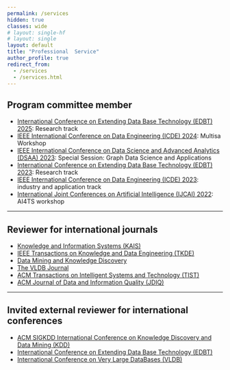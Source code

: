 ```yaml
---
permalink: /services
hidden: true
classes: wide
# layout: single-hf
# layout: single
layout: default
title: "Professional  Service"
author_profile: true
redirect_from: 
  - /services
  - /services.html
---
```


## Program committee member

- [International Conference on Extending Data Base Technology (EDBT) 2025](https://edbticdt2025.upc.edu/?contents=EDBT_Committee.html): Research track
- [IEEE International Conference on Data Engineering (ICDE) 2024](https://multisa2024.org/#organizers): Multisa Workshop
- [IEEE International Conference on Data Science and Advanced Analytics (DSAA) 2023](https://gradsci.github.io/): Special Session: Graph Data Science and Applications
- [International Conference on Extending Data Base Technology (EDBT) 2023](http://edbticdt2023.cs.uoi.gr/): Research track
- [IEEE International Conference on Data Engineering (ICDE) 2023](https://icde2023.ics.uci.edu/): industry and application track
- [International Joint Conferences on Artificial Intelligence (IJCAI) 2022](https://ijcai-22.org/#): AI4TS workshop

***

## Reviewer for international journals

- [Knowledge and Information Systems (KAIS)](https://www.springer.com/journal/10115)
- [IEEE Transactions on Knowledge and Data Engineering (TKDE)](https://www.computer.org/csdl/journal/tk)
- [Data Mining and Knowledge Discovery](https://www.springer.com/journal/10618) 
- [The VLDB Journal](https://www.springer.com/journal/778)
- [ACM Transactions on Intelligent Systems and Technology (TIST)](https://dl.acm.org/journal/tist)
- [ACM Journal of Data and Information Quality (JDIQ)](https://dl.acm.org/journal/jdiq)

***

## Invited external reviewer for international conferences

- [ACM SIGKDD International Conference on Knowledge Discovery and Data Mining (KDD)](https://www.kdd.org/) 
- [International Conference on Extending Data Base Technology (EDBT)](https://www.edbt.org/)
- [International Conference on Very Large DataBases (VLDB)](https://www.vldb.org/)


